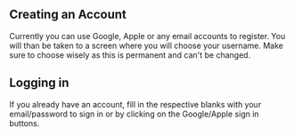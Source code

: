 ## Creating an Account

Currently you can use Google, Apple or any email accounts to register.
You will than be taken to a screen where you will choose your username. Make sure to choose wisely as this is permanent and can't be changed.

## Logging in

If you already have an account, fill in the respective blanks with your email/password to sign in or by clicking on the Google/Apple sign in buttons.
